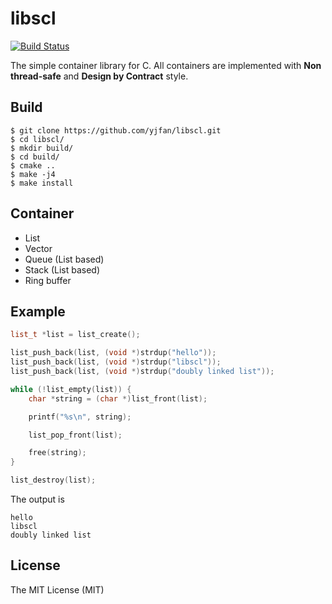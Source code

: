 # libscl
[![Build Status](https://travis-ci.org/yjfan/libscl.svg?branch=master)](https://travis-ci.org/yjfan/libscl)

The simple container library for C.
All containers are implemented with **Non thread-safe** and **Design by Contract** style.

## Build
```
$ git clone https://github.com/yjfan/libscl.git
$ cd libscl/
$ mkdir build/
$ cd build/
$ cmake ..
$ make -j4
$ make install
```

## Container
- List
- Vector
- Queue (List based)
- Stack (List based)
- Ring buffer

## Example
```cpp
list_t *list = list_create();

list_push_back(list, (void *)strdup("hello"));
list_push_back(list, (void *)strdup("libscl"));
list_push_back(list, (void *)strdup("doubly linked list"));

while (!list_empty(list)) {
    char *string = (char *)list_front(list);

    printf("%s\n", string);

    list_pop_front(list);

    free(string);
}

list_destroy(list);
```

The output is

```
hello
libscl
doubly linked list
```

## License
The MIT License (MIT)
